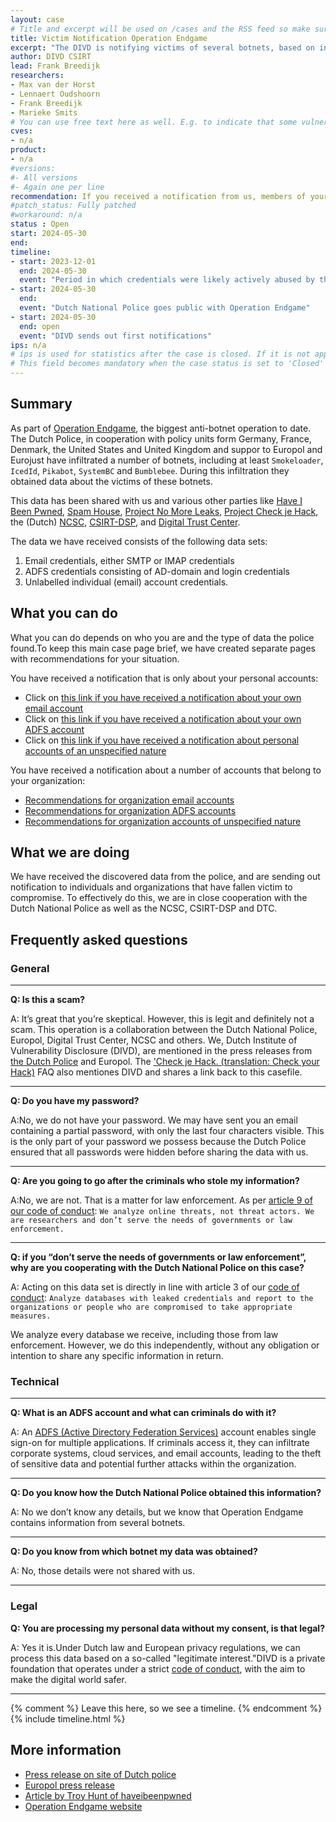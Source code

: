 ```yaml
---
layout: case
# Title and excerpt will be used on /cases and the RSS feed so make sure they reflect the case well
title: Victim Notification Operation Endgame
excerpt: "The DIVD is notifying victims of several botnets, based on information obtained from the Dutch National Police's Operation Endgame"
author: DIVD CSIRT
lead: Frank Breedijk
researchers:
- Max van der Horst
- Lennaert Oudshoorn
- Frank Breedijk
- Marieke Smits
# You can use free text here as well. E.g. to indicate that some vulnerabilities don't have CVEs assigned (yet).
cves:
- n/a
product: 
- n/a
#versions: 
#- All versions
#- Again one per line
recommendation: If you received a notification from us, members of your organization or your customers had their password stolen or system infected by a botnet. Detailed recommendations are found below.
#patch_status: Fully patched
#workaround: n/a
status : Open
start: 2024-05-30
end: 
timeline:
- start: 2023-12-01
  end: 2024-05-30
  event: "Period in which credentials were likely actively abused by the threat actors"
- start: 2024-05-30
  end:
  event: "Dutch National Police goes public with Operation Endgame"
- start: 2024-05-30
  end: open
  event: "DIVD sends out first notifications"
ips: n/a
# ips is used for statistics after the case is closed. If it is not applicable, you can set IPs to n/a (e.g. stolen credentials)
# This field becomes mandatory when the case status is set to 'Closed'
---
```

## Summary

As part of [Operation Endgame](https://www.politie.nl/endgame), the biggest anti-botnet operation to date. The Dutch Police, in cooperation with policy units form Germany, France, Denmark, the United States and United Kingdom and suppor to Europol and Eurojust have infiltrated a number of botnets, including at least `Smokeloader`, `IcedId`, `Pikabot`, `SystemBC` and `Bumblebee`. During this infiltration they obtained data about the victims of these botnets. 

This data has been shared with us and various other parties like [Have I Been Pwned](https://haveibeenpwned.com/), [Spam House](https://spamhause.org), [Project No More Leaks](https://www.politie.nl/onderwerpen/no-more-leaks.html), [Project Check je Hack](https://www.politie.nl/informatie/checkjehack.html), the (Dutch) [NCSC](https://ncsc.nl),  [CSIRT-DSP](https://csirtdsp.nl/), and [Digital Trust Center](https://www.digitaltrustcenter.nl/).

The data we have received consists of the following data sets:
1. Email credentials, either SMTP or IMAP credentials
2. ADFS credentials consisting of AD-domain and login credentials
3. Unlabelled individual (email) account credentials.

## What you can do

What you can do depends on who you are and the type of data the police found.To keep this main case page brief, we have created separate pages with recommendations for your situation.

You have received a notification that is only about your personal accounts:
* Click on [this link if you have received a notification about your own email account](/DIVD-2024-00019/personal-email-account/)
* Click on [this link if you have received a notification about your own ADFS account](/DIVD-2024-00019/personal-adfs-account/)
* Click on [this link if you have received a notification about personal accounts of an unspecified nature](/DIVD-2024-00019/personal-unclassified-account/)

You have received a notification about a number of accounts that belong to your organization:
* [Recommendations for organization email accounts](/DIVD-2024-00019/organisation-email-accounts/)
* [Recommendations for organization ADFS accounts](/DIVD-2024-00019/organisation-adfs-accounts/)
* [Recommendations for organization accounts of unspecified nature](/DIVD-2024-00019/organisation-unclassified-accounts/)

## What we are doing

We have received the discovered data from the police, and are sending out notification to individuals and organizations that have fallen victim to compromise. To effectively do this, we are in close cooperation with the Dutch National Police as well as the NCSC, CSIRT-DSP and DTC.

## Frequently asked questions 

### General

---

**Q: Is this a scam?**

A: It’s great that you’re skeptical. However, this is legit and definitely not a scam. This operation is a collaboration between the Dutch National Police, Europol, Digital Trust Center, NCSC and others. We, Dutch Institute of Vulnerability Disclosure (DIVD), are mentioned in the press releases from [the Dutch Police](https://www.politie.nl/endgame) and Europol. The ['Check je Hack. (translation: Check your Hack)](https://www.politie.nl/informatie/veel-gestelde-vragen-over-check-je-hack.html) FAQ also mentiones DIVD and shares a link back to this casefile. 

---

**Q: Do you have my password?**

A:No, we do not have your password. 
We may have sent you an email containing a partial password, with only the last four characters visible. This is the only part of your password we possess because the Dutch Police ensured that all passwords were hidden before sharing the data with us.

---

**Q: Are you going to go after the criminals who stole my information?**

A:No, we are not. That is a matter for law enforcement. As per [article 9 of our code of conduct](https://www.divd.nl/code): `We analyze online threats, not threat actors. We are researchers and don’t serve the needs of governments or law enforcement.`

---

**Q: if you “don’t serve the needs of governments or law enforcement”, why are you cooperating with the Dutch National Police on this case?**


A: Acting on this data set is directly in line with article 3 of our [code of conduct](https://www.divd.nl/code): `Analyze databases with leaked credentials and report to the organizations or people who are compromised to take appropriate measures.`

We analyze every database we receive, including those from law enforcement. However, we do this independently, without any obligation or intention to share any specific information in return.



### Technical

---

**Q: What is an ADFS account and what can criminals do with it?**

A: An [ADFS (Active Directory Federation Services)](https://en.wikipedia.org/wiki/Active_Directory_Federation_Services) account enables single sign-on for multiple applications. If criminals access it, they can infiltrate corporate systems, cloud services, and email accounts, leading to the theft of sensitive data and potential further attacks within the organization.

---

**Q: Do you know how the Dutch National Police obtained this information?**

A: No we don’t know any details, but we know that Operation Endgame contains information from several botnets.

---

**Q:  Do you know from which botnet my data was obtained?**

A: No, those details were not shared with us.

---

### Legal

**Q: You are processing my personal data without my consent, is that legal?**

A: Yes it is.Under Dutch law and European privacy regulations, we can process this data based on a so-called "legitimate interest."DIVD is a private foundation that operates under a strict [code of conduct](https://www.divd.nl/code), with the aim to make the digital world safer. 

---

{% comment %}  Leave this here, so we see a timeline. {% endcomment %}
{% include timeline.html %}


## More information
* [Press release on site of Dutch police](https://www.politie.nl/endgame)
* [Europol press release](https://www.europol.europa.eu/media-press/newsroom/news/largest-ever-operation-against-botnets-hits-dropper-malware-ecosystem)
* [Article by Troy Hunt of haveibeenpwned](https://www.troyhunt.com/operation-endgame/)
* [Operation Endgame website](https://www.operation-endgame.com`)



